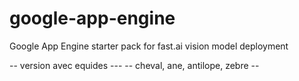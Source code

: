 # google-app-engine
Google App Engine starter pack for fast.ai vision model deployment

-- version avec equides ---
-- cheval, ane, antilope, zebre --
